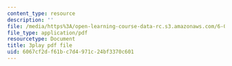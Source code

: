 ```yaml
---
content_type: resource
description: ''
file: /media/https%3A/open-learning-course-data-rc.s3.amazonaws.com/6-00sc-introduction-to-computer-science-and-programming-spring-2011/6067cf2df61bc7d4971c24bf3370c601_Q148jV9ljPM.pdf
file_type: application/pdf
resourcetype: Document
title: 3play pdf file
uid: 6067cf2d-f61b-c7d4-971c-24bf3370c601
---
```

